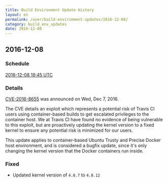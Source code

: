 ```yaml
---
title: Build Environment Update History
layout: en
permalink: /user/build-environment-updates/2016-12-08/
category: build_env_updates
date: 2016-12-08
---
```


## 2016-12-08

### Schedule

[2016-12-08 18:45 UTC](http://everytimezone.com/#2016-12-8,405,cn3)


### Details

[CVE-2016-8655](https://security-tracker.debian.org/tracker/CVE-2016-8655) was announced on Wed, Dec 7, 2016.

The CVE details an exploit which represents a potential risk of Travis CI users using container-based builds to get escalated privileges to the container host. We at Travis CI have found no evidence of being vulnerable to this exploit, but are proactively updating the kernel version to a fixed kernel to ensure any potential risk is minimized for our users.

This update applies to container-based Ubuntu Trusty and Precise Docker host environment, and is considered a bugfix update, since it's only changing the kernel version that the Docker containers run inside.

### Fixed

- Updated kernel version of `4.8.7` to `4.8.12`
